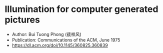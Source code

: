 # Illumination for computer generated pictures

- Author: Bui Tuong Phong (裴祥风)
- Publication: Communications of the ACM, June 1975
- https://dl.acm.org/doi/10.1145/360825.360839
